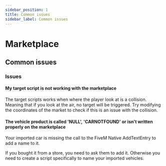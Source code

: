 ```yaml
---
sidebar_position: 1
title: Common issues
sidebar_label: Common issues
---
```


# Marketplace
## Common issues

### Issues

#### My target script is not working with the marketplace

The target scripts works when where the player look at is a collision. Meaning that if you look at the air, no target will be triggered.
Try modifying the coordinates of the market to check if this is an issue with the collision.

#### The vehicle product is called 'NULL', 'CARNOTFOUND' or isn't written properly on the marketplace

Your imported car is missing the call to the FiveM Native AddTextEntry to add a name to it.

If you bought it from a store, you need to ask them to add it.
Otherwise you need to create a script specifically to name your imported vehicles.
